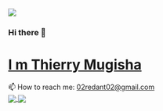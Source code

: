 <br>
<img src="https://github.com/r-e-d-ant/red-Ant-02/blob/main/1500x500.jpeg"/>
<br>


### Hi there 👋
# <a href="https://thierrymugisha.me/">I m Thierry Mugisha</a>

<!--- 🔭  I’m currently working on Flask/-->
<!--- 🌱 I’m currently learning Django -->
<!--- 🤔 I’m looking for help with JavaScript -->
<!--- 👯 I’m looking to collaborate on every web apps development --->
<!--- 💬 Ask me about Python, Flask,... --->
 
 📫 How to reach me: 02redant02@gmail.com<br>
<a href="https://github.com/r-e-d-ant/convoychat">
  <img align="center" src="https://github-readme-stats.vercel.app/api?username=r-e-d-ant&count_private=true&show_icons=true&theme=dracula" />
</a>
<a href="https://github.com/r-e-d-ant/github-readme-stats">
  <img align="center" src="https://github-readme-stats.vercel.app/api/top-langs/?username=r-e-d-ant&count_private=true&show_icons=true&theme=dracula" />
</a>
